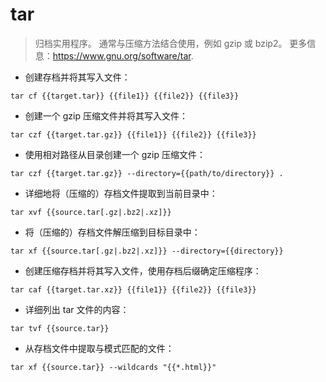 # tar

> 归档实用程序。
> 通常与压缩方法结合使用，例如 gzip 或 bzip2。
> 更多信息：<https://www.gnu.org/software/tar>.

- 创建存档并将其写入文件：

`tar cf {{target.tar}} {{file1}} {{file2}} {{file3}}`

- 创建一个 gzip 压缩文件并将其写入文件：

`tar czf {{target.tar.gz}} {{file1}} {{file2}} {{file3}}`

- 使用相对路径从目录创建一个 gzip 压缩文件：

`tar czf {{target.tar.gz}} --directory={{path/to/directory}} .`

- 详细地将（压缩的）存档文件提取到当前目录中：

`tar xvf {{source.tar[.gz|.bz2|.xz]}}`

- 将（压缩的）存档文件解压缩到目标目录中：

`tar xf {{source.tar[.gz|.bz2|.xz]}} --directory={{directory}}`

- 创建压缩存档并将其写入文件，使用存档后缀确定压缩程序：

`tar caf {{target.tar.xz}} {{file1}} {{file2}} {{file3}}`

- 详细列出 tar 文件的内容：

`tar tvf {{source.tar}}`

- 从存档文件中提取与模式匹配的文件：

`tar xf {{source.tar}} --wildcards "{{*.html}}"`
